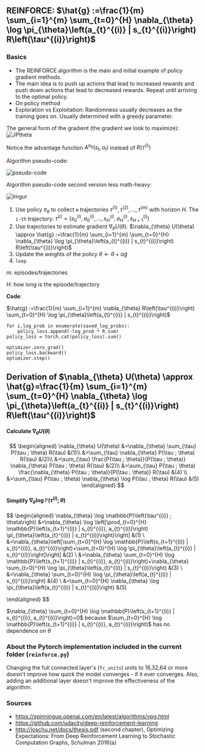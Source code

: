 ## REINFORCE: $\hat{g} :=\frac{1}{m} \sum_{i=1}^{m} \sum_{t=0}^{H} \nabla_{\theta} \log \pi_{\theta}\left(a_{t}^{(i)} | s_{t}^{(i)}\right) R\left(\tau^{(i)}\right)$

### Basics
* The REINFORCE algorithm is the main and initial example of policy gradient methods.
* The main idea is to push up actions that lead to increased rewards and push down actions that lead to decreased rewards. Repeat until arriving to the optimal policy.
* On policy method
* Exploration vs Exploitation: Randomness usually decreases as the training goes on. Usually determined with a greedy parameter.

The general form of the gradient (the gradient we look to maximize):
![JPtheta](https://i.imgur.com/YfWbNnB.png)


Notice the advantage function $A^{\pi_{\theta}}(s_t,a_t)$ instead of $R(\tau^{(i)})$

Algorithm pseudo-code:

![pseudo-code](https://spinningup.openai.com/en/latest/_images/math/47a7bd5139a29bc2d2dc85cef12bba4b07b1e831.svg)

Algorithm pseudo-code second version less math-heavy:

![Imgur](https://i.imgur.com/xggCX2h.png)



1. Use policy $\pi_{\theta}$ to collect `m` trajectories $\tau^{(1)}, \tau^{(2)}, \ldots, \tau^{(m)}$ with horizon $H$. The `i-th` trajectory: $\tau^{(i)}=\left(s_{0}^{(i)}, a_{0}^{(i)}, \ldots, s_{H}^{(i)}, a_{H}^{(i)}, s_{H+1}^{(i)}\right)$
2. Use trajectories to estimate gradient $\nabla_{\theta} U(\theta)$. $\nabla_{\theta} U(\theta) \approx \hat{g} :=\frac{1}{m} \sum_{i=1}^{m} \sum_{t=0}^{H} \nabla_{\theta} \log \pi_{\theta}\left(a_{t}^{(i)} | s_{t}^{(i)}\right) R\left(\tau^{(i)}\right)$
3. Update the weights of the policy $\theta \leftarrow \theta+\alpha \hat{g}$
4. `loop`

$m$: episodes/trajectories

$H$: how long is the episode/trajectory


**Code**:

$\hat{g} :=\frac{1}{m} \sum_{i=1}^{m} \nabla_{\theta} R\left(\tau^{(i)}\right) \sum_{t=0}^{H} \log \pi_{\theta}\left(a_{t}^{(i)} | s_{t}^{(i)}\right)$

```
for i,log_prob in enumerate(saved_log_probs):
    policy_loss.append(-log_prob * R_sum)
policy_loss = torch.cat(policy_loss).sum()

optimizer.zero_grad()
policy_loss.backward()
optimizer.step()
```


## Derivation of $\nabla_{\theta} U(\theta) \approx \hat{g}=\frac{1}{m} \sum_{i=1}^{m} \sum_{t=0}^{H} \nabla_{\theta} \log \pi_{\theta}\left(a_{t}^{(i)} | s_{t}^{(i)}\right) R\left(\tau^{(i)}\right)$

#### Calculate $\nabla_{\theta} U(\theta)$

$$
\begin{aligned} \nabla_{\theta} U(\theta) &=\nabla_{\theta} \sum_{\tau} P(\tau ; \theta) R(\tau) &(1)\\ &=\sum_{\tau} \nabla_{\theta} P(\tau ; \theta) R(\tau) &(2)\\ &=\sum_{\tau} \frac{P(\tau ; \theta)}{P(\tau ; \theta)} \nabla_{\theta} P(\tau ; \theta) R(\tau) &(2)\\ &=\sum_{\tau} P(\tau ; \theta) \frac{\nabla_{\theta} P(\tau ; \theta)}{P(\tau ; \theta)} R(\tau) &(4) \\ &=\sum_{\tau} P(\tau ; \theta) \nabla_{\theta} \log P(\tau ; \theta) R(\tau) &(5) \end{aligned}
$$

#### Simplify $\nabla_{\theta} \log \mathbb{P}\left(\tau^{(i)} ; \theta\right)$

$$
\begin{aligned} \nabla_{\theta} \log \mathbb{P}\left(\tau^{(i)} ; \theta\right) &=\nabla_{\theta} \log \left[\prod_{t=0}^{H} \mathbb{P}\left(s_{t+1}^{(i)} | s_{t}^{(i)}, a_{t}^{(i)}\right) \pi_{\theta}\left(a_{t}^{(i)} | s_{t}^{(i)}\right)\right] &(1) \\ &=\nabla_{\theta}\left[\sum_{t=0}^{H} \log \mathbb{P}\left(s_{t+1}^{(i)} | s_{t}^{(i)}, a_{t}^{(i)}\right)+\sum_{t=0}^{H} \log \pi_{\theta}\left(a_{t}^{(i)} | s_{t}^{(i)}\right]\right] &(2) \\ &=\nabla_{\theta} \sum_{t=0}^{H} \log \mathbb{P}\left(s_{t+1}^{(i)} | s_{t}^{(i)}, a_{t}^{(i)}\right)+\nabla_{\theta} \sum_{t=0}^{H} \log \pi_{\theta}\left(a_{t}^{(i)} | s_{t}^{(i)}\right) &(3) \\
&=\nabla_{\theta} \sum_{t=0}^{H} \log \pi_{\theta}\left(a_{t}^{(i)} | s_{t}^{(i)}\right) &(4) \\
&=\sum_{t=0}^{H} \nabla_{\theta} \log \pi_{\theta}\left(a_{t}^{(i)} | s_{t}^{(i)}\right) &(5)

 \end{aligned}
$$

$\nabla_{\theta} \sum_{t=0}^{H} \log \mathbb{P}\left(s_{t+1}^{(i)} | s_{t}^{(i)}, a_{t}^{(i)}\right)=0$ because $\sum_{t=0}^{H} \log \mathbb{P}\left(s_{t+1}^{(i)} | s_{t}^{(i)}, a_{t}^{(i)}\right)$ has no dependence on $\theta$


### About the Pytorch implementation included in the current folder (`reinforce.py`)

Changing the full connected layer's (`fc_units`) units to 16,32,64 or more doesn't improve
how quick the model converges - if it ever converges. Also, adding an additional layer
doesn't improve the effectiveness of the algorithm.

### Sources

* https://spinningup.openai.com/en/latest/algorithms/vpg.html
* https://github.com/udacity/deep-reinforcement-learning
* http://joschu.net/docs/thesis.pdf (second chapter), Optimizing Expectations: From Deep Reinforcement Learning to Stochastic Computation Graphs, Schulman 2016(a)
